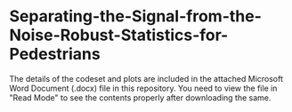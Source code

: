 # Separating-the-Signal-from-the-Noise-Robust-Statistics-for-Pedestrians

The details of the codeset and plots are included in the attached Microsoft Word Document (.docx) file in this repository. 
You need to view the file in "Read Mode" to see the contents properly after downloading the same.

